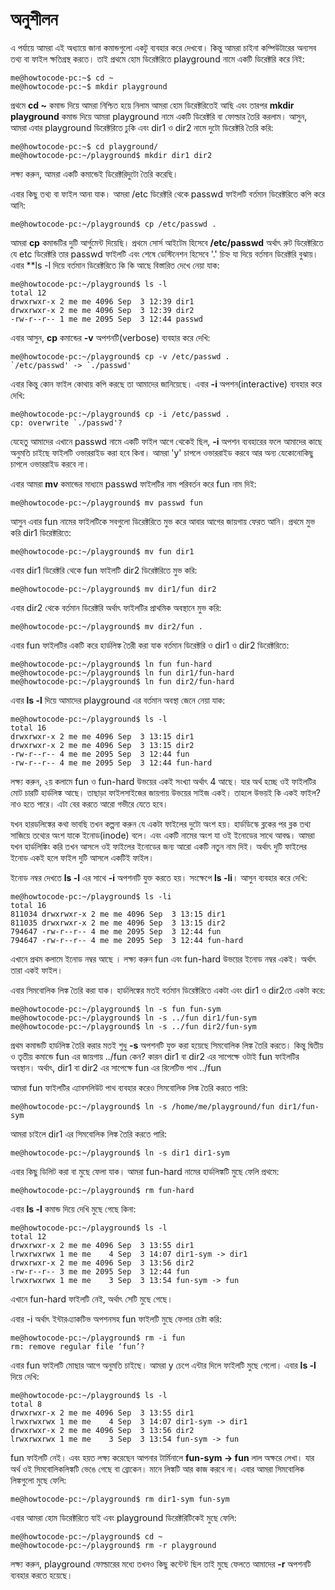 # অনুশীলন

এ পর্যায়ে আমরা এই অধ্যায়ে জানা কমান্ডগুলো একটু ব্যবহার করে দেখবো। কিন্তু আমরা চাইনা কম্পিউটারের অন্যসব তথ্য বা ফাইল ক্ষতিগ্রস্থ করতে। তাই প্রথমে হোম ডিরেক্টরিতে playground নামে একটি ডিরেক্টরি করে নিই:

```text
me@howtocode-pc:~$ cd ~
me@howtocode-pc:~$ mkdir playground
```

প্রথমে **cd ~** কমান্ড দিয়ে আমরা নিশ্চিত হয়ে নিলাম আমরা হোম ডিরেক্টরিতেই আছি এবং তারপর **mkdir playground** কমান্ড দিয়ে আমরা playground নামে একটি ডিরেক্টরি বা ফোল্ডার তৈরি করলাম। আসুন, আমরা এবার playground ডিরেক্টরিতে ঢুকি এবং dir1 ও dir2 নামে দুটো ডিরেক্টরি তৈরি করি:

```text
me@howtocode-pc:~$ cd playground/
me@howtocode-pc:~/playground$ mkdir dir1 dir2
```

লক্ষ্য করুন, আমরা একটি কমান্ডেই ডিরেক্টরিদুটো তৈরি করেছি।

এবার কিছু তথ্য বা ফাইল আনা যাক। আমরা /etc ডিরেক্টরি থেকে passwd ফাইলটি বর্তমান ডিরেক্টরিতে কপি করে আনি:

```text
me@howtocode-pc:~/playground$ cp /etc/passwd .
```

আমরা **cp** কমান্ডটির দুটি আর্গুমেন্ট দিয়েছি। প্রথমে সোর্স আইটেম হিসেবে **/etc/passwd** অর্থাৎ রুট ডিরেক্টরিতে যে etc ডিরেক্টরি তার passwd ফাইলটি এবং শেষে ডেস্টিনেশন হিসেবে '.' চিহ্ন যা দিয়ে বর্তমান ডিরেক্টরি বুঝায়। এবার \*\*ls -l দিয়ে বর্তমান ডিরেক্টরিতে কি কি আছে বিস্তারিত দেখে নেয়া যাক:

```text
me@howtocode-pc:~/playground$ ls -l
total 12
drwxrwxr-x 2 me me 4096 Sep  3 12:39 dir1
drwxrwxr-x 2 me me 4096 Sep  3 12:39 dir2
-rw-r--r-- 1 me me 2095 Sep  3 12:44 passwd
```

এবার আসুন, **cp** কমান্ডের **-v** অপশনটি\(verbose\) ব্যবহার করে দেখি:

```text
me@howtocode-pc:~/playground$ cp -v /etc/passwd .
`/etc/passwd' -> `./passwd'
```

এবার কিন্তু কোন ফাইল কোথায় কপি করছে তা আমাদের জানিয়েছে। এবার **-i** অপশন\(interactive\) ব্যবহার করে দেখি:

```text
me@howtocode-pc:~/playground$ cp -i /etc/passwd .
cp: overwrite `./passwd'?
```

যেহেতু আমাদের এখানে passwd নামে একটি ফাইল আগে থেকেই ছিল, **-i** অপশন ব্যবহারের ফলে আমাদের কাছে অনুমতি চাইছে ফাইলটি ওভাররাইড করা হবে কিনা। আমরা 'y' চাপলে ওভাররাইড করবে আর অন্য যেকোনোকিছু চাপলে ওভাররাইড করবে না।

এবার আমরা **mv** কমান্ডের মাধ্যমে passwd ফাইলটির নাম পরিবর্তন করে fun নাম দিই:

```text
me@howtocode-pc:~/playground$ mv passwd fun
```

আসুন এবার fun নামের ফাইলটিকে সবগুলো ডিরেক্টরিতে মুভ করে আবার আগের জায়গায় ফেরত আনি। প্রথমে মুভ করি dir1 ডিরেক্টরিতে:

```text
me@howtocode-pc:~/playground$ mv fun dir1
```

এবার dir1 ডিরেক্টরি থেকে fun ফাইলটি dir2 ডিরেক্টরিতে মুভ করি:

```text
me@howtocode-pc:~/playground$ mv dir1/fun dir2
```

এবার dir2 থেকে বর্তমান ডিরেক্টরি অর্থাৎ ফাইলটির প্রাথমিক অবস্থানে মুভ করি:

```text
me@howtocode-pc:~/playground$ mv dir2/fun .
```

এবার fun ফাইলটির একটি করে হার্ডলিঙ্ক তৈরী করা যাক বর্তমান ডিরেক্টরি ও dir1 ও dir2 ডিরেক্টরিতে:

```text
me@howtocode-pc:~/playground$ ln fun fun-hard
me@howtocode-pc:~/playground$ ln fun dir1/fun-hard
me@howtocode-pc:~/playground$ ln fun dir2/fun-hard
```

এবার **ls -l** দিয়ে আমাদের playground এর বর্তমান অবস্থা জেনে নেয়া যাক:

```text
me@howtocode-pc:~/playground$ ls -l
total 16
drwxrwxr-x 2 me me 4096 Sep  3 13:15 dir1
drwxrwxr-x 2 me me 4096 Sep  3 13:15 dir2
-rw-r--r-- 4 me me 2095 Sep  3 12:44 fun
-rw-r--r-- 4 me me 2095 Sep  3 12:44 fun-hard
```

লক্ষ্য করুন, ২য় কলামে fun ও fun-hard উভয়ের একই সংখ্যা অর্থাৎ 4 আছে। যার অর্থ হচ্ছে ওই ফাইলটির মোট চারটি হার্ডলিঙ্ক আছে। তাছাড়া ফাইলসাইজের জায়গায় উভয়ের সাইজ একই। তাহলে উভয়ই কি একই ফাইল? নাও হতে পারে। এটা বের করতে আরো গভীরে যেতে হবে।

যখন হারডলিঙ্কের কথা ভাবছি তখন কল্পনা করুন যে একটা ফাইলের দুটো অংশ হয়। হার্ডডিস্কে ব্লকের পর ব্লক তথ্য সাজিয়ে তথ্যের অংশ যাকে ইনোড\(inode\) বলে। এবং একটি নামের অংশ যা ওই ইনোডের সাথে আবদ্ধ। আমরা যখন হার্ডলিঙ্কিং করি তখন আসলে ওই ফাইলের ইনোডের জন্য আরো একটি নতুন নাম দিই। অর্থাৎ দুটি ফাইলের ইনোড একই হলে ফাইল দুটি আসলে একটিই ফাইল।

ইনোড নম্বর দেখতে **ls -l** এর সাথে **-i** অপশনটি যুক্ত করতে হয়। সংক্ষেপে **ls -li**। আসুন ব্যবহার করে দেখি:

```text
me@howtocode-pc:~/playground$ ls -li
total 16
811034 drwxrwxr-x 2 me me 4096 Sep  3 13:15 dir1
811035 drwxrwxr-x 2 me me 4096 Sep  3 13:15 dir2
794647 -rw-r--r-- 4 me me 2095 Sep  3 12:44 fun
794647 -rw-r--r-- 4 me me 2095 Sep  3 12:44 fun-hard
```

এখানে প্রথম কলামে ইনোড নম্বর আছে । লক্ষ্য করুন fun এবং fun-hard উভয়ের ইনোড নম্বর একই। অর্থাৎ তারা একই ফাইল।

এবার সিমবোলিক লিঙ্ক তৈরি করা যাক। হার্ডলিঙ্কের মতই বর্তমান ডিরেক্টরিতে একটা এবং dir1 ও dir2তে একটা করে:

```text
me@howtocode-pc:~/playground$ ln -s fun fun-sym
me@howtocode-pc:~/playground$ ln -s ../fun dir1/fun-sym
me@howtocode-pc:~/playground$ ln -s ../fun dir2/fun-sym
```

প্রথম কমান্ডটি হার্ডলিঙ্ক তৈরি করার মতই শুধু **-s** অপশনটি যুক্ত করা হয়েছে সিমবোলিক লিঙ্ক তৈরি করতে। কিন্তু দ্বিতীয় ও তৃতীয় কমান্ডে fun এর জায়গায় ../fun কেন? কারন dir1 বা dir2 এর সাপেক্ষে ওটাই fun ফাইলটির অবস্থান। অর্থাৎ, dir1 বা dir2 এর সাপেক্ষে fun এর রিলেটিভ পাথ ../fun

আমরা fun ফাইলটির এ্যাবসলিউট পাথ ব্যবহার করেও সিমবোলিক লিঙ্ক তৈরি করতে পারি:

```text
me@howtocode-pc:~/playground$ ln -s /home/me/playground/fun dir1/fun-sym
```

আমরা চাইলে dir1 এর সিমবোলিক লিঙ্ক তৈরি করতে পারি:

```text
me@howtocode-pc:~/playground$ ln -s dir1 dir1-sym
```

এবার কিছু ডিলিট করা বা মুছে ফেলা যাক। আমরা fun-hard নামের হার্ডলিঙ্কটি মুছে ফেলি প্রথমে:

```text
me@howtocode-pc:~/playground$ rm fun-hard
```

এবার **ls -l** কমান্ড দিয়ে দেখি মুছে গেছে কিনা:

```text
me@howtocode-pc:~/playground$ ls -l
total 12
drwxrwxr-x 2 me me 4096 Sep  3 13:55 dir1
lrwxrwxrwx 1 me me    4 Sep  3 14:07 dir1-sym -> dir1
drwxrwxr-x 2 me me 4096 Sep  3 13:56 dir2
-rw-r--r-- 3 me me 2095 Sep  3 12:44 fun
lrwxrwxrwx 1 me me    3 Sep  3 13:54 fun-sym -> fun
```

এখানে fun-hard ফাইলটি নেই, অর্থাৎ সেটি মুছে গেছে।

এবার -i অর্থাৎ ইন্টারএ্যাকটিভ অপশনসহ fun ফাইলটি মুছে ফেলার চেষ্টা করি:

```text
me@howtocode-pc:~/playground$ rm -i fun
rm: remove regular file ‘fun’?
```

এবার fun ফাইলটি মোছার আগে অনুমতি চাইছে। আমরা y চেপে এন্টার দিলে ফাইলটি মুছে গেলো। এবার **ls -l** দিয়ে দেখি:

```text
me@howtocode-pc:~/playground$ ls -l
total 8
drwxrwxr-x 2 me me 4096 Sep  3 13:55 dir1
lrwxrwxrwx 1 me me    4 Sep  3 14:07 dir1-sym -> dir1
drwxrwxr-x 2 me me 4096 Sep  3 13:56 dir2
lrwxrwxrwx 1 me me    3 Sep  3 13:54 fun-sym -> fun
```

fun ফাইলটি নেই। এবং হয়ত লক্ষ্য করেছেন আপনার টার্মিনালে **fun-sym -&gt; fun** লাল অক্ষরে লেখা। যার অর্থ ওই সিমবোলিকলিঙ্কটি ভেঙে গেছে বা ব্রোকেন। মানে লিঙ্কটি আর কাজ করবে না। এবার আমরা সিমবোলিক লিঙ্কগুলো মুছে ফেলি:

```text
me@howtocode-pc:~/playground$ rm dir1-sym fun-sym
```

এবার আমরা হোম ডিরেক্টরিতে যাই এবং playground ডিরেক্টরিটিকেই মুছে ফেলি:

```text
me@howtocode-pc:~/playground$ cd ~
me@howtocode-pc:~/playground$ rm -r playground
```

লক্ষ্য করুন, playground ফোল্ডারের মধ্যে তখনও কিছু কন্টেন্ট ছিল তাই মুছে ফেলতে আমাদের **-r** অপশনটি ব্যবহার করতে হয়েছে।


